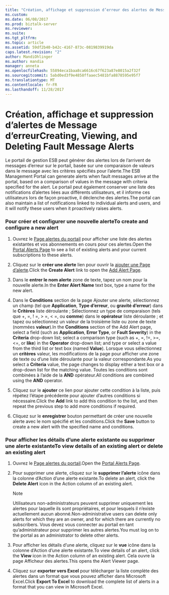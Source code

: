 ```yaml
---
title: "Création, affichage et suppression d’erreur des alertes de Message | Documents Microsoft"
ms.custom: 
ms.date: 06/08/2017
ms.prod: biztalk-server
ms.reviewer: 
ms.suite: 
ms.tgt_pltfrm: 
ms.topic: article
ms.assetid: 59df2b40-b42c-4167-873c-0819839919da
caps.latest.revision: "2"
author: MandiOhlinger
ms.author: mandia
manager: anneta
ms.openlocfilehash: 55894eca1baa8ca6616c67f623a87e8015a2f32f
ms.sourcegitcommit: 5abd0ed3f9e4858ffaaec5481bfa8878595e95f7
ms.translationtype: MT
ms.contentlocale: fr-FR
ms.lasthandoff: 11/28/2017
---
```

# <a name="creating-viewing-and-deleting-fault-message-alerts"></a><span data-ttu-id="208b6-102">Création, affichage et suppression d’alertes de Message d’erreur</span><span class="sxs-lookup"><span data-stu-id="208b6-102">Creating, Viewing, and Deleting Fault Message Alerts</span></span>
<span data-ttu-id="208b6-103">Le portail de gestion ESB peut générer des alertes lors de l’arrivent de messages d’erreur sur le portail, basée sur une comparaison de valeurs dans le message avec les critères spécifiés pour l’alerte.</span><span class="sxs-lookup"><span data-stu-id="208b6-103">The ESB Management Portal can generate alerts when fault messages arrive at the portal, based on a comparison of values in the message with criteria specified for the alert.</span></span> <span data-ttu-id="208b6-104">Le portail peut également conserver une liste des notifications d’alertes liées aux différents utilisateurs, et il informe ces utilisateurs lors de façon proactive, il déclenche des alertes.</span><span class="sxs-lookup"><span data-stu-id="208b6-104">The portal can also maintain a list of notifications linked to individual alerts and users, and it will notify these users when it proactively raises alerts.</span></span>  
  
### <a name="to-create-and-configure-a-new-alert"></a><span data-ttu-id="208b6-105">Pour créer et configurer une nouvelle alerte</span><span class="sxs-lookup"><span data-stu-id="208b6-105">To create and configure a new alert</span></span>  
  
1.  <span data-ttu-id="208b6-106">Ouvrez le [Page alertes du portail](../esb-toolkit/portal-alerts-page.md) pour afficher une liste des alertes existantes et vos abonnements en cours pour ces alertes.</span><span class="sxs-lookup"><span data-stu-id="208b6-106">Open the [Portal Alerts Page](../esb-toolkit/portal-alerts-page.md) to see a list of existing alerts and your current subscriptions to these alerts.</span></span>  
  
2.  <span data-ttu-id="208b6-107">Cliquez sur le **créer une alerte** lien pour ouvrir la [ajouter une Page d’alerte](../esb-toolkit/add-alert-page.md).</span><span class="sxs-lookup"><span data-stu-id="208b6-107">Click the **Create Alert** link to open the [Add Alert Page](../esb-toolkit/add-alert-page.md).</span></span>  
  
3.  <span data-ttu-id="208b6-108">Dans le **entrer le nom alerte** zone de texte, tapez un nom pour la nouvelle alerte.</span><span class="sxs-lookup"><span data-stu-id="208b6-108">In the **Enter Alert Name** text box, type a name for the new alert.</span></span>  
  
4.  <span data-ttu-id="208b6-109">Dans le **Conditions** section de la page Ajouter une alerte, sélectionnez un champ (tel que **Application**, **Type d’erreur**, ou **gravité d’erreur**) dans le **Critères** liste déroulante ; Sélectionnez un type de comparaison (tels que +, =, ! =, > =, < =, ou **comme**) dans le **opérateur** liste déroulante ; et tapez ou sélectionnez un valeur de la troisième liste ou zone de texte (nommées **valeur**).</span><span class="sxs-lookup"><span data-stu-id="208b6-109">In the **Conditions** section of the Add Alert page, select a field (such as **Application**, **Error Type**, or **Fault Severity**) in the **Criteria** drop-down list; select a comparison type (such as +, =, !=, >=, <=, or **like**) in the **Operator** drop-down list; and type or select a value from the third list or text box (named **Value**).</span></span> <span data-ttu-id="208b6-110">Lorsque vous sélectionnez un **critères** valeur, les modifications de la page pour afficher une zone de texte ou d’une liste déroulante pour la valeur correspondante.</span><span class="sxs-lookup"><span data-stu-id="208b6-110">As you select a **Criteria** value, the page changes to display either a text box or a drop-down list for the matching value.</span></span> <span data-ttu-id="208b6-111">Toutes les conditions sont combinées à l’aide de la **AND** opérateur.</span><span class="sxs-lookup"><span data-stu-id="208b6-111">All conditions are combined using the **AND** operator.</span></span>  
  
5.  <span data-ttu-id="208b6-112">Cliquez sur le **ajouter** ce lien pour ajouter cette condition à la liste, puis répétez l’étape précédente pour ajouter d’autres conditions si nécessaire.</span><span class="sxs-lookup"><span data-stu-id="208b6-112">Click the **Add** link to add this condition to the list, and then repeat the previous step to add more conditions if required.</span></span>  
  
6.  <span data-ttu-id="208b6-113">Cliquez sur le **enregistrer** bouton permettant de créer une nouvelle alerte avec le nom spécifié et les conditions.</span><span class="sxs-lookup"><span data-stu-id="208b6-113">Click the **Save** button to create a new alert with the specified name and conditions.</span></span>  
  
### <a name="to-view-details-of-an-existing-alert-or-delete-an-existing-alert"></a><span data-ttu-id="208b6-114">Pour afficher les détails d’une alerte existante ou supprimer une alerte existante</span><span class="sxs-lookup"><span data-stu-id="208b6-114">To view details of an existing alert or delete an existing alert</span></span>  
  
1.  <span data-ttu-id="208b6-115">Ouvrez le [Page alertes du portail](../esb-toolkit/portal-alerts-page.md).</span><span class="sxs-lookup"><span data-stu-id="208b6-115">Open the [Portal Alerts Page](../esb-toolkit/portal-alerts-page.md).</span></span>  
  
2.  <span data-ttu-id="208b6-116">Pour supprimer une alerte, cliquez sur le **supprimer l’alerte** icône dans la colonne d’Action d’une alerte existante.</span><span class="sxs-lookup"><span data-stu-id="208b6-116">To delete an alert, click the **Delete Alert** icon in the Action column of an existing alert.</span></span>  
  
    > [!NOTE]
    >  <span data-ttu-id="208b6-117">Utilisateurs non-administrateurs peuvent supprimer uniquement les alertes pour laquelle ils sont propriétaires, et pour lesquels il n’existe actuellement aucun abonné.</span><span class="sxs-lookup"><span data-stu-id="208b6-117">Non-administrative users can delete only alerts for which they are an owner, and for which there are currently no subscribers.</span></span> <span data-ttu-id="208b6-118">Vous devez vous connecter au portail en tant qu’administrateur pour supprimer les autres alertes.</span><span class="sxs-lookup"><span data-stu-id="208b6-118">You must log on to the portal as an administrator to delete other alerts.</span></span>  
  
3.  <span data-ttu-id="208b6-119">Pour afficher les détails d’une alerte, cliquez sur le **vue** icône dans la colonne d’Action d’une alerte existante.</span><span class="sxs-lookup"><span data-stu-id="208b6-119">To view details of an alert, click the **View** icon in the Action column of an existing alert.</span></span> <span data-ttu-id="208b6-120">Cela ouvre la page Afficheur des alertes.</span><span class="sxs-lookup"><span data-stu-id="208b6-120">This opens the Alert Viewer page.</span></span>  
  
4.  <span data-ttu-id="208b6-121">Cliquez sur **exporter vers Excel** pour télécharger la liste complète des alertes dans un format que vous pouvez afficher dans Microsoft Excel.</span><span class="sxs-lookup"><span data-stu-id="208b6-121">Click **Export To Excel** to download the complete list of alerts in a format that you can view in Microsoft Excel.</span></span>